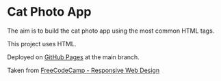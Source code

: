 # Cat Photo App

The aim is to build the cat photo app using the most common HTML tags.

This project uses HTML.

Deployed on [GitHub Pages](https://derektypist.github.io/cat-photo-app/) at the main branch.

Taken from [FreeCodeCamp - Responsive Web Design](https://www.freecodecamp.org/learn/2022/responsive-web-design/)
